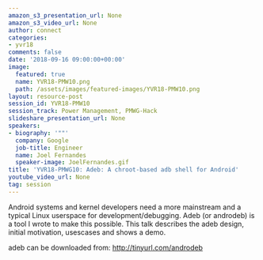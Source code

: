 ```yaml
---
amazon_s3_presentation_url: None
amazon_s3_video_url: None
author: connect
categories:
- yvr18
comments: false
date: '2018-09-16 09:00:00+00:00'
image:
  featured: true
  name: YVR18-PMW10.png
  path: /assets/images/featured-images/YVR18-PMW10.png
layout: resource-post
session_id: YVR18-PMW10
session_track: Power Management, PMWG-Hack
slideshare_presentation_url: None
speakers:
- biography: '""'
  company: Google
  job-title: Engineer
  name: Joel Fernandes
  speaker-image: JoelFernandes.gif
title: 'YVR18-PMWG10: Adeb: A chroot-based adb shell for Android'
youtube_video_url: None
tag: session
---
```


Android systems and kernel developers need a more mainstream and a typical Linux userspace for development/debugging. Adeb (or androdeb) is a tool I wrote to make this possible. This talk describes the adeb design, initial motivation, usescases and shows a demo.

adeb can be downloaded from: http://tinyurl.com/androdeb